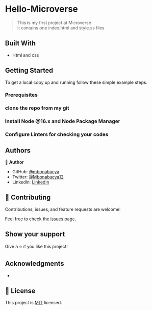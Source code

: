 # Hello-Microverse

> This is my first project at Microverse <br/>
> it contains one index.html and style.ss files


## Built With

- Html and css

## Getting Started

To get a local copy up and running follow these simple example steps.

### Prerequisites

### clone the repo from my git

### Install Node @16.x and Node Package Manager
### Configure Linters for checking your codes



## Authors

👤 **Author**

- GitHub: [@mbonabucya](https://github.com/mbonabucya)
- Twitter: [@Mbonabucya12](https://twitter.com/Mbonabucya12)
- LinkedIn: [LinkedIn](https://linkedin.com/in/james-mbonabucya)



## 🤝 Contributing

Contributions, issues, and feature requests are welcome!

Feel free to check the [issues page](../../issues/).

## Show your support

Give a ⭐️ if you like this project!

## Acknowledgments

- 

## 📝 License

This project is [MIT](./MIT.md) licensed.

